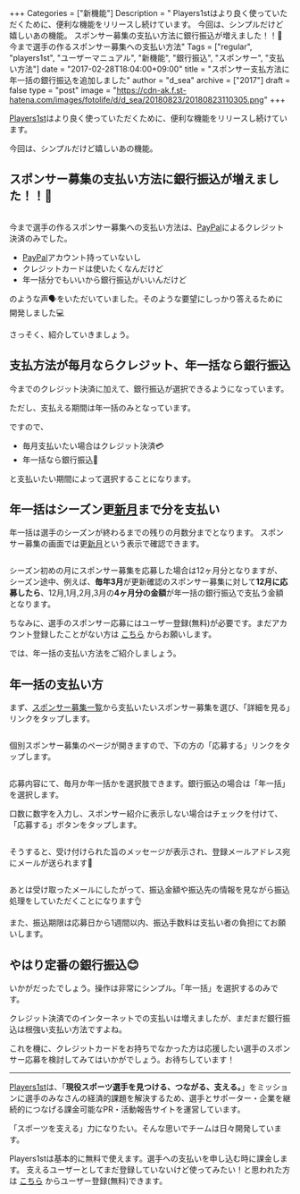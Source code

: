 +++
Categories = ["新機能"]
Description = " Players1stはより良く使っていただくために、便利な機能をリリースし続けています。  今回は、シンプルだけど嬉しいあの機能。  スポンサー募集の支払い方法に銀行振込が増えました！！🏧   今まで選手の作るスポンサー募集への支払い方法"
Tags = ["regular", "players1st", "ユーザーマニュアル", "新機能", "銀行振込", "スポンサー", "支払い方法"]
date = "2017-02-28T18:04:00+09:00"
title = "スポンサー支払方法に年一括の銀行振込を追加しました"
author = "d_sea"
archive = ["2017"]
draft = false
type = "post"
image = "https://cdn-ak.f.st-hatena.com/images/fotolife/d/d_sea/20180823/20180823110305.png"
+++

<body>
<p><a href="https://players1.st/">Players1st</a>はより良く使っていただくために、便利な機能をリリースし続けています。</p>


<p>今回は、シンプルだけど嬉しいあの機能。</p>


<h2>スポンサー募集の支払い方法に銀行振込が増えました！！🏧</h2>


<p><figure data-orig-width="297" data-orig-height="246"><img src="https://cdn-ak.f.st-hatena.com/images/fotolife/d/d_sea/20180823/20180823110305.png" data-orig-width="297" data-orig-height="246" alt=""></figure></p>
<p>今まで選手の作るスポンサー募集への支払い方法は、<a class="keyword" href="http://d.hatena.ne.jp/keyword/PayPal">PayPal</a>によるクレジット決済のみでした。</p>
<ul>
<li>
<a class="keyword" href="http://d.hatena.ne.jp/keyword/PayPal">PayPal</a>アカウント持っていないし</li>
<li>クレジットカードは使いたくなんだけど</li>
<li>年一括分でもいいから銀行振込がいいんだけど</li>
</ul>
<p>のような声🗣をいただいていました。そのような要望にしっかり答えるために開発しました💻</p>
<p>さっそく、紹介していきましょう。</p>
<h2>支払方法が毎月ならクレジット、年一括なら銀行振込</h2>
<p>今までのクレジット決済に加えて、銀行振込が選択できるようになっています。</p>
<p>ただし、支払える期間は年一括のみとなっています。</p>
<p>ですので、</p>
<ul>
<li>毎月支払いたい場合はクレジット決済💳</li>
<li>年一括なら銀行振込🏧</li>
</ul>
<p>と支払いたい期間によって選択することになります。</p>
<h2>年一括はシーズン更<a class="keyword" href="http://d.hatena.ne.jp/keyword/%BF%B7%B7%EE">新月</a>まで分を支払い</h2>
<p>年一括は選手のシーズンが終わるまでの残りの月数分までとなります。
スポンサー募集の画面では更<a class="keyword" href="http://d.hatena.ne.jp/keyword/%BF%B7%B7%EE">新月</a>という表示で確認できます。</p>
<figure data-orig-width="235" data-orig-height="66"><img src="https://cdn-ak.f.st-hatena.com/images/fotolife/d/d_sea/20180823/20180823110102.png" data-orig-width="235" data-orig-height="66" alt=""></figure><p>シーズン初めの月にスポンサー募集を応募した場合は12ヶ月分となりますが、
シーズン途中、例えば、<b>毎年3月</b>が更新確認のスポンサー募集に対して<b>12月に応募したら</b>、12月,1月,2月,3月の<b>4ヶ月分の金額</b>が年一括の銀行振込で支払う金額となります。</p>
<p>ちなみに、選手のスポンサー応募にはユーザー登録(無料)が必要です。まだアカウント登録したことがない方は <a href="https://players1.st/users/sign_up">こちら</a> からお願いします。</p>
<p>では、年一括の支払い方法をご紹介しましょう。</p>
<h2>年一括の支払い方</h2>
<p>まず、<a href="https://players1.st/proposals">スポンサー募集一覧</a>から支払いたいスポンサー募集を選び、「詳細を見る」リンクをタップします。</p>
<figure data-orig-width="242" data-orig-height="169"><img src="https://cdn-ak.f.st-hatena.com/images/fotolife/d/d_sea/20180823/20180823110641.png" data-orig-width="242" data-orig-height="169" alt=""></figure><p>個別スポンサー募集のページが開きますので、下の方の「応募する」リンクをタップします。</p>
<figure data-orig-width="229" data-orig-height="169"><img src="https://cdn-ak.f.st-hatena.com/images/fotolife/d/d_sea/20180823/20180823111117.png" data-orig-width="229" data-orig-height="169" alt=""></figure><p>応募内容にて、毎月か年一括かを選択肢できます。銀行振込の場合は「年一括」を選択します。</p>
<p>口数に数字を入力し、スポンサー紹介に表示しない場合はチェックを付けて、「応募する」ボタンをタップします。</p>
<figure data-orig-width="297" data-orig-height="306"><img src="https://cdn-ak.f.st-hatena.com/images/fotolife/d/d_sea/20180823/20180823110714.png" data-orig-width="297" data-orig-height="306" alt=""></figure><p>そうすると、受け付けられた旨のメッセージが表示され、登録メールアドレス宛にメールが送られます📩</p>
<figure data-orig-width="373" data-orig-height="125" class="tmblr-full"><img src="https://cdn-ak.f.st-hatena.com/images/fotolife/d/d_sea/20180823/20180823110416.png" data-orig-width="373" data-orig-height="125" alt=""></figure><p>あとは受け取ったメールにしたがって、振込金額や振込先の情報を見ながら振込処理をしていただくことになります👌</p>
<p>また、振込期限は応募日から1週間以内、振込手数料は支払い者の負担にてお願いします。</p>
<h2>やはり定番の銀行振込😊</h2>
<p>いかがだったでしょう。操作は非常にシンプル。「年一括」を選択するのみです。</p>
<p>クレジット決済でのインターネットでの支払いは増えましたが、まだまだ銀行振込は根強い支払い方法ですよね。</p>
<p>これを機に、クレジットカードをお持ちでなかった方は応援したい選手のスポンサー応募を検討してみてはいかがでしょう。お待ちしています！</p>
<hr>
<p><a href="https://players1.st/">Players1st</a>は、「<b>現役スポーツ選手を見つける、つながる、支える。</b>」をミッションに選手のみなさんの経済的課題を解決するため、選手とサポーター・企業を継続的につなげる課金可能なPR・活動報告サイトを運営しています。</p>
<p>「スポーツを支える」力になりたい。そんな思いでチームは日々開発しています。</p>
<p>Players1stは基本的に無料で使えます。選手への支払いを申し込む時に課金します。
支えるユーザーとしてまだ登録していないけど使ってみたい！と思われた方は <a href="https://players1.st/users/sign_up">こちら</a> からユーザー登録(無料)できます。</p>
</body>
